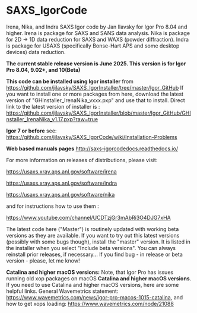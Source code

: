 # SAXS_IgorCode
Irena, Nika, and Indra SAXS Igor code by Jan Ilavsky for Igor Pro 8.04 and higher. Irena is package for SAXS and SANS data analysis. Nika is package for 2D -> 1D  data reduction for SAXS and WAXS (powder diffraction). Indra is package for USAXS (specifically Bonse-Hart APS and some desktop devices) data reduction.  

**The current stable release version is June 2025. This version is for Igor Pro 8.04, 9.02+, and 10(Beta)** 


**This code can be installed using Igor installer** from https://github.com/jilavsky/SAXS_IgorInstaller/tree/master/Igor_GitHub If you want to install one or more packages from here, download the latest version of 
"GHInstaller_IrenaNika_vxxx.pxp" and use that to install. Direct link to the latest version of installer is : https://github.com/jilavsky/SAXS_IgorInstaller/blob/master/Igor_GitHub/GHInstaller_IrenaNika_v1.17.pxp?raw=true

**Igor 7 or before** 
see: https://github.com/jilavsky/SAXS_IgorCode/wiki/Installation-Problems

**Web based manuals pages**
http://saxs-igorcodedocs.readthedocs.io/

For more information on releases of distributions, please visit:

https://usaxs.xray.aps.anl.gov/software/irena

https://usaxs.xray.aps.anl.gov/software/indra

https://usaxs.xray.aps.anl.gov/software/nika


and for instructions how to use them :

https://www.youtube.com/channel/UCDTzjGr3mAbRi3O4DJG7xHA

The latest code here ("Master") is routinely updated with working beta versions as they are available. 
If you want to try out this latest versions (possibly with some bugs though), install the "master" version. It is listed in the installer when you select "Include beta versions". You can always reinstall prior releases, if necessary...
If you find bug - in release or beta version - please, let me know!

**Catalina and higher macOS versions:**
Note, that Igor Pro has issues running old xop packages on macOS **Catalina and higher macOS versions**.  If you need to use Catalina and higher macOS versions, here are some helpful links. General Wavemetrics statement: https://www.wavemetrics.com/news/igor-pro-macos-1015-catalina, and how to get xops loading: https://www.wavemetrics.com/node/21088


